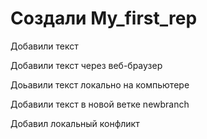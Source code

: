 ﻿# Создали My_first_rep

Добавили текст

Добавили текст через веб-браузер


Доьавили текст локально на компьютере

Добавили текст в новой ветке newbranch

Добавил локальный конфликт